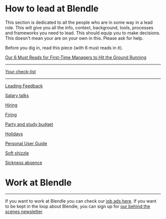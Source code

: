# How to lead at Blendle

This section is dedicated to all the people who are in some way in a lead role. This will give you  all the info, context, background, tools, processes and frameworks you need to lead. This should equip you to make decisions. This doesn't mean your are on your own in this. Please ask for help.

Before you dig in, read this piece (with 6 must reads in it).

[Our 6 Must Reads for First-Time Managers to Hit the Ground Running](http://firstround.com/review/our-6-must-reads-for-first-time-managers-to-hit-the-ground-running/)

---

[Your check-list](Your%20check-list%20f77293bb6bae4841a0573d2ead269e0b.md)

---

[Leading Feedback ](Leading%20Feedback%20bb2ca4d22fbf489f8f9ce720a98e545d.md)

[Salary talks](Salary%20talks%2000ee0c4dcd064a9f8cc2100762e6f6e6.md)

[Hiring ](Hiring%204aff520515384af08f1ece0cb3de53b9.md)

[Firing](Firing%204e56d16f9e3347d89eae1f449e978581.md)

[Party and study budget](Party%20and%20study%20budget%20c836ecd1799a4576a8669c825c7980fb.md)

[Holidays](Holidays%2093e309bd3f094e68ba8a82e02ecece14.md)

[Personal User Guide](Personal%20User%20Guide%201f496848f2414c82bf18c4e2b69265c2.md)

[Soft shizzle](Soft%20shizzle%2020a25d625b764222a105f32b53cc29bb.md)

[Sickness absence](Sickness%20absence%20cca0c33c89a54ebb8226100363335b03.md)

# Work at Blendle

---

If you want to work at Blendle you can check our [job ads here](https://blendle.homerun.co/). If you want to be kept in the loop about Blendle, you can sign up for [our behind the scenes newsletter](https://blendle.homerun.co/yes-keep-me-posted/tr/apply?token=8092d4128c306003d97dd3821bad06f2).